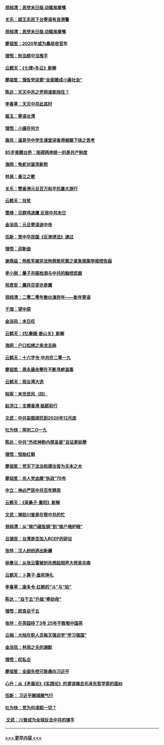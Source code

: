 #### [郑纯清：恶党末日临 动辄挨掌嘴](../pages/nsc993/n11769912.md?t=01060101) 
#### [关乐：就王志民下台寄语有良港警](../pages/nsc993/n11769903.md?t=01060101) 
#### [郑纯清：恶党末日临 动辄挨掌嘴](../pages/nsc993/n11769356.md?t=01060101) 
#### [廖祖笙：2020年或为暴政收官年](../pages/nsc993/n11768216.md?t=01060101) 
#### [理悟：别当郎中当推手](../pages/nsc993/n11768243.md?t=01060101) 
#### [云鹤天：《七律▪冬云》新解](../pages/nsc993/n11768204.md?t=01060101) 
#### [廖祖笙：饿饭党说要“全面建成小康社会”](../pages/nsc993/n11767482.md?t=01060101) 
#### [陈达：天灭中共之罗网谁能挡住？](../pages/nsc993/n11767465.md?t=01060101) 
#### [李春草：天灭中共此其时](../pages/nsc993/n11767452.md?t=01060101) 
#### [振玉：寄语台湾](../pages/nsc993/n11767432.md?t=01060101) 
#### [理悟：小康在何方](../pages/nsc993/n11767394.md?t=01060101) 
#### [唐风：温哥华中学生课堂讲香港被踢下体之思考](../pages/nsc993/n11766848.md?t=01060101) 
#### [85岁美籍台侨：阻碍两岸统一的是共产制度](../pages/nsc993/n11765043.md?t=01060101) 
#### [海网：龟蛇对鼠哭新愁](../pages/nsc993/n11764895.md?t=01060101) 
#### [林泉：香江之歌](../pages/nsc993/n11764415.md?t=01060101) 
#### [关乐：赞香港元旦百万和平抗暴大游行](../pages/nsc993/n11764382.md?t=01060101) 
#### [云鹤天：扶贫](../pages/nsc993/n11764245.md?t=01060101) 
#### [雪绮：见群鸡退鹰  反观中共末日](../pages/nsc993/n11762112.md?t=01060101) 
#### [金浴凤：元旦寄语迷中帝](../pages/nsc993/n11761788.md?t=01060101) 
#### [伍新：贺中华民国《反渗透法》通过](../pages/nsc993/n11761994.md?t=01060101) 
#### [理悟：迎新曲](../pages/nsc993/n11761152.md?t=01060101) 
#### [谢燕益：杨胜军被非法拘禁致死案之紧急报案举报控告函](../pages/nsc993/n11756134.md?t=01060101) 
#### [李小刚：量子共振检测与中共的脑控武器](../pages/nsc993/n11754518.md?t=01060101) 
#### [祝君安：魔共百变亦是魔](../pages/nsc993/n11754469.md?t=01060101) 
#### [郑纯清：二零二零年散伙演弃年——新年寄语](../pages/nsc993/n11754195.md?t=01060101) 
#### [千瑞：望中原](../pages/nsc993/n11754159.md?t=01060101) 
#### [金浴凤：末日叹](../pages/nsc993/n11752359.md?t=01060101) 
#### [云鹤天：《忆秦娥‧娄山关》新解](../pages/nsc993/n11752348.md?t=01060101) 
#### [海网：户口松绑之来龙去脉](../pages/nsc993/n11752328.md?t=01060101) 
#### [云鹤天：十六字令‧中共在二零一九](../pages/nsc993/n11752305.md?t=01060101) 
#### [廖祖笙：周永康余孽在不断寻衅滋事](../pages/nsc993/n11751013.md?t=01060101) 
#### [云鹤天：观台湾大选](../pages/nsc993/n11751007.md?t=01060101) 
#### [陆客：末世民风（四）](../pages/nsc993/n11749203.md?t=01060101) 
#### [赵洪江：支撑香港 砥砺前行](../pages/nsc993/n11748482.md?t=01060101) 
#### [文武：中共妄图顽抗到2020年12月底](../pages/nsc993/n11748446.md?t=01060101) 
#### [吐为快：挥别二O一九](../pages/nsc993/n11748411.md?t=01060101) 
#### [陈达：中共“外扰神韵内禁圣诞”自证是妖孽](../pages/nsc993/n11748226.md?t=01060101) 
#### [理悟：怪胎红朝](../pages/nsc993/n11748206.md?t=01060101) 
#### [廖祖笙：党天下法治和德治皆为无本之木](../pages/nsc993/n11748135.md?t=01060101) 
#### [廖祖笙：杀人党血腥“执政”70年](../pages/nsc993/n11745144.md?t=01060101) 
#### [中立：神必严惩中共百年罪恶](../pages/nsc993/n11744970.md?t=01060101) 
#### [云鹤天：《采桑子‧重阳》新解](../pages/nsc993/n11744948.md?t=01060101) 
#### [文武：弹劾川普是在帮中共的忙](../pages/nsc993/n11744758.md?t=01060101) 
#### [郑纯清：从“挨门砸饭锅”到“挨户堵炉眼”](../pages/nsc993/n11744745.md?t=01060101) 
#### [吕锡民：台湾是否加入RCEP的研议](../pages/nsc993/n11744701.md?t=01060101) 
#### [张林：汉人纷纷逃出新疆](../pages/nsc993/n11743530.md?t=01060101) 
#### [徐曼沅：从张云雷被封杀想起相声大师吴兆南](../pages/nsc993/n11741816.md?t=01060101) 
#### [云鹤天：卜算子‧垂死挣扎](../pages/nsc993/n11739956.md?t=01060101) 
#### [李春草：唐多令‧红朝的“斗”与“拍”](../pages/nsc993/n11739830.md?t=01060101) 
#### [陈达：“自干五”升级“牵妨母”](../pages/nsc993/n11739724.md?t=01060101) 
#### [理悟：悲哀自干五](../pages/nsc993/n11739547.md?t=01060101) 
#### [张林：在茶园待了3年 25年不敢喝中国茶](../pages/nsc993/n11739240.md?t=01060101) 
#### [云端：大陆在职人员每天强迫学“学习强国”](../pages/nsc993/n11738735.md?t=01060101) 
#### [金浴凤：林郑之夫的渊默](../pages/nsc993/n11737735.md?t=01060101) 
#### [理悟：叹私企](../pages/nsc993/n11737715.md?t=01060101) 
#### [廖祖笙：全面失控可能袭向习近平](../pages/nsc993/n11737704.md?t=01060101) 
#### [心升：从《矛盾论》《实践论》的谬误揭去毛泽东哲学家的面纱](../pages/nsc993/n11736962.md?t=01060101) 
#### [伍新： 习近平赌城赌气行](../pages/nsc993/n11736929.md?t=01060101) 
#### [吐为快：党为何凌蹈一切？](../pages/nsc993/n11736915.md?t=01060101) 
#### [ 文武：川普成为全球反击中共的旗手](../pages/nsc993/n11736882.md?t=01060101) 

----
#### [ >>> 更早内容 <<< ](../indexes/nsc993-earlier.md)
